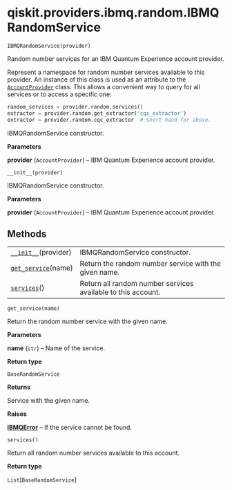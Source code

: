 # qiskit.providers.ibmq.random.IBMQRandomService

<span id="undefined" />

`IBMQRandomService(provider)`

Random number services for an IBM Quantum Experience account provider.

Represent a namespace for random number services available to this provider. An instance of this class is used as an attribute to the [`AccountProvider`](qiskit.providers.ibmq.AccountProvider#qiskit.providers.ibmq.AccountProvider "qiskit.providers.ibmq.AccountProvider") class. This allows a convenient way to query for all services or to access a specific one:

```python
random_services = provider.random.services()
extractor = provider.random.get_extractor('cqc_extractor')
extractor = provider.random.cqc_extractor  # Short hand for above.
```

IBMQRandomService constructor.

**Parameters**

**provider** (`AccountProvider`) – IBM Quantum Experience account provider.

<span id="undefined" />

`__init__(provider)`

IBMQRandomService constructor.

**Parameters**

**provider** (`AccountProvider`) – IBM Quantum Experience account provider.

## Methods

|                                                                                                                                                 |                                                              |
| ----------------------------------------------------------------------------------------------------------------------------------------------- | ------------------------------------------------------------ |
| [`__init__`](#qiskit.providers.ibmq.random.IBMQRandomService.__init__ "qiskit.providers.ibmq.random.IBMQRandomService.__init__")(provider)      | IBMQRandomService constructor.                               |
| [`get_service`](#qiskit.providers.ibmq.random.IBMQRandomService.get_service "qiskit.providers.ibmq.random.IBMQRandomService.get_service")(name) | Return the random number service with the given name.        |
| [`services`](#qiskit.providers.ibmq.random.IBMQRandomService.services "qiskit.providers.ibmq.random.IBMQRandomService.services")()              | Return all random number services available to this account. |

<span id="undefined" />

`get_service(name)`

Return the random number service with the given name.

**Parameters**

**name** (`str`) – Name of the service.

**Return type**

`BaseRandomService`

**Returns**

Service with the given name.

**Raises**

[**IBMQError**](qiskit.providers.ibmq.IBMQError#qiskit.providers.ibmq.IBMQError "qiskit.providers.ibmq.IBMQError") – If the service cannot be found.

<span id="undefined" />

`services()`

Return all random number services available to this account.

**Return type**

`List`\[`BaseRandomService`]
